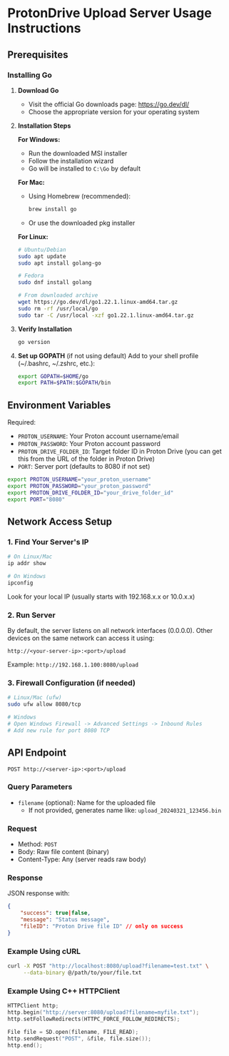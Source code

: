# ProtonDrive Upload Server Usage Instructions

## Prerequisites

### Installing Go

1. **Download Go**

   - Visit the official Go downloads page: https://go.dev/dl/
   - Choose the appropriate version for your operating system

2. **Installation Steps**

   **For Windows:**

   - Run the downloaded MSI installer
   - Follow the installation wizard
   - Go will be installed to `C:\Go` by default

   **For Mac:**

   - Using Homebrew (recommended):
     ```bash
     brew install go
     ```
   - Or use the downloaded pkg installer

   **For Linux:**

   ```bash
   # Ubuntu/Debian
   sudo apt update
   sudo apt install golang-go

   # Fedora
   sudo dnf install golang

   # From downloaded archive
   wget https://go.dev/dl/go1.22.1.linux-amd64.tar.gz
   sudo rm -rf /usr/local/go
   sudo tar -C /usr/local -xzf go1.22.1.linux-amd64.tar.gz
   ```

3. **Verify Installation**

   ```bash
   go version
   ```

4. **Set up GOPATH** (if not using default)
   Add to your shell profile (~/.bashrc, ~/.zshrc, etc.):
   ```bash
   export GOPATH=$HOME/go
   export PATH=$PATH:$GOPATH/bin
   ```

## Environment Variables

Required:

- `PROTON_USERNAME`: Your Proton account username/email
- `PROTON_PASSWORD`: Your Proton account password
- `PROTON_DRIVE_FOLDER_ID`: Target folder ID in Proton Drive (you can get this from the URL of the folder in Proton Drive)
- `PORT`: Server port (defaults to 8080 if not set)

```bash
export PROTON_USERNAME="your_proton_username"
export PROTON_PASSWORD="your_proton_password"
export PROTON_DRIVE_FOLDER_ID="your_drive_folder_id"
export PORT="8080"
```

## Network Access Setup

### 1. Find Your Server's IP

```bash
# On Linux/Mac
ip addr show

# On Windows
ipconfig
```

Look for your local IP (usually starts with 192.168.x.x or 10.0.x.x)

### 2. Run Server

By default, the server listens on all network interfaces (0.0.0.0). Other devices on the same network can access it using:

```
http://<your-server-ip>:<port>/upload
```

Example: `http://192.168.1.100:8080/upload`

### 3. Firewall Configuration (if needed)

```bash
# Linux/Mac (ufw)
sudo ufw allow 8080/tcp

# Windows
# Open Windows Firewall -> Advanced Settings -> Inbound Rules
# Add new rule for port 8080 TCP
```

## API Endpoint

```
POST http://<server-ip>:<port>/upload
```

### Query Parameters

- `filename` (optional): Name for the uploaded file
  - If not provided, generates name like: `upload_20240321_123456.bin`

### Request

- Method: `POST`
- Body: Raw file content (binary)
- Content-Type: Any (server reads raw body)

### Response

JSON response with:

```json
{
    "success": true|false,
    "message": "Status message",
    "fileID": "Proton Drive file ID" // only on success
}
```

### Example Using cURL

```bash
curl -X POST "http://localhost:8080/upload?filename=test.txt" \
     --data-binary @/path/to/your/file.txt
```

### Example Using C++ HTTPClient

```cpp
HTTPClient http;
http.begin("http://server:8080/upload?filename=myfile.txt");
http.setFollowRedirects(HTTPC_FORCE_FOLLOW_REDIRECTS);

File file = SD.open(filename, FILE_READ);
http.sendRequest("POST", &file, file.size());
http.end();
```
